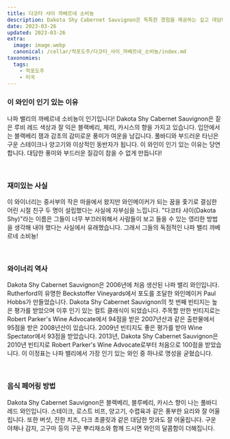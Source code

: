 ```yaml
---
title: 다코타 샤이 까베르네 소비뇽
description: Dakota Shy Cabernet Sauvignon은 독특한 경험을 제공하는 깊고 대담하며 복합적인 레드 와인입니다. 다크 체리, 블랙베리, 자두의 강렬한 풍미가 향신료, 담배, 오크의 미묘한 향으로 보완됩니다. 이 풀바디 와인은 모카와 바닐라의 힌트와 함께 긴 여운을 가지고 있습니다. 유명한 나파 밸리에서 생산되는 이 독특한 까베르네 소비뇽을 즐겨보세요!
date: 2023-03-26
updated: 2023-03-26
extra:
  image: image.webp
  canonical: /cellar/적포도주/다코타_샤이_까베르네_소비뇽/index.md
taxonomies:
  tags: 
    - 적포도주
    - 미국
---
```


### 이 와인이 인기 있는 이유

나파 밸리의 까베르네 소비뇽이 인기입니다! Dakota Shy Cabernet Sauvignon은 짙은 루비 레드 색상과 잘 익은 블랙베리, 체리, 카시스의 향을 가지고 있습니다. 입안에서는 블랙베리 잼과 감초의 감미로운 풍미가 여운을 남깁니다. 풀바디와 부드러운 타닌은 구운 스테이크나 양고기와 이상적인 동반자가 됩니다. 이 와인이 인기 있는 이유는 당연합니다. 대담한 풍미와 부드러운 질감이 참을 수 없게 만듭니다!

&nbsp;  

### 재미있는 사실

이 와이너리는 중서부의 작은 마을에서 왔지만 와인메이커가 되는 꿈을 좇기로 결심한 어린 시절 친구 두 명이 설립했다는 사실에 자부심을 느낍니다. "다코타 샤이(Dakota Shy)"라는 이름은 그들이 너무 부끄러워해서 사람들이 보고 들을 수 있는 영리한 방법을 생각해 내야 했다는 사실에서 유래했습니다. 그래서 그들의 독점적인 나파 밸리 까베르네 소비뇽!

&nbsp;  

### 와이너리 역사

Dakota Shy Cabernet Sauvignon은 2006년에 처음 생산된 나파 밸리 와인입니다. Rutherford의 유명한 Beckstoffer Vineyards에서 포도를 조달한 와인메이커 Paul Hobbs가 만들었습니다. Dakota Shy Cabernet Sauvignon의 첫 번째 빈티지는 높은 평가를 받았으며 이후 인기 있는 컬트 클래식이 되었습니다. 주목할 만한 빈티지로는 Robert Parker's Wine Advocate에서 94점을 받은 2007년산과 같은 출판물에서 95점을 받은 2008년산이 있습니다. 2009년 빈티지도 좋은 평가를 받아 Wine Spectator에서 93점을 받았습니다. 2013년, Dakota Shy Cabernet Sauvignon은 2010년 빈티지로 Robert Parker's Wine Advocate로부터 처음으로 100점을 받았습니다. 이 이정표는 나파 밸리에서 가장 인기 있는 와인 중 하나로 명성을 굳혔습니다.

&nbsp;  

### 음식 페어링 방법

Dakota Shy Cabernet Sauvignon은 블랙베리, 블루베리, 카시스 향이 나는 풀바디 레드 와인입니다. 스테이크, 로스트 비프, 양고기, 수렵육과 같은 풍부한 요리와 잘 어울립니다. 또한 버섯, 진한 치즈, 다크 초콜릿과 같은 대담한 맛과도 잘 어울립니다. 구운 야채나 감자, 고구마 등의 구운 뿌리채소와 함께 드시면 와인의 달콤함이 더해집니다.

&nbsp;  
